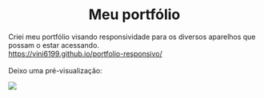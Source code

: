 <h1 align="center">Meu portfólio</h1>

Criei meu portfólio visando responsividade para os diversos aparelhos que possam o estar acessando.<br>
<a src="https://vini6199.github.io/portfolio-responsivo/">https://vini6199.github.io/portfolio-responsivo/</a>
<br><br>
Deixo uma pré-visualização:

<img align="center" src="[https://github.com/Vini6199/portfolio-responsivo/issues/6#issue-2905657770](https://github.com/Vini6199/portfolio-responsivo/issues/7)"></img>

